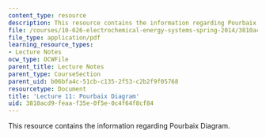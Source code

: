 ```yaml
---
content_type: resource
description: This resource contains the information regarding Pourbaix Diagram.
file: /courses/10-626-electrochemical-energy-systems-spring-2014/3810acd9feaaf35e0f5e0c4f64f8cf84_MIT10_626S14_Lec11.pdf
file_type: application/pdf
learning_resource_types:
- Lecture Notes
ocw_type: OCWFile
parent_title: Lecture Notes
parent_type: CourseSection
parent_uid: b06bfa4c-51cb-c135-2f53-c2b2f9f05768
resourcetype: Document
title: 'Lecture 11: Pourbaix Diagram'
uid: 3810acd9-feaa-f35e-0f5e-0c4f64f8cf84
---
```

This resource contains the information regarding Pourbaix Diagram.

